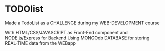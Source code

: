 # TODOlist
Made a TodoList as a CHALLENGE during my WEB-DEVELOPMENT course

With HTML/CSS/JAVASCRIPT  as Front-End component
and   NODE.js/Express for Backend
  Using MONGOdb DATABASE for storing REAL-TIME data from the WEBapp
